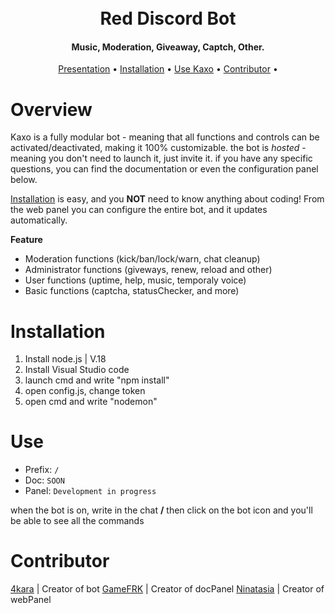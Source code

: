 <h1 align="center">
  <br>
  Red Discord Bot
  <br>
</h1>

<h4 align="center">Music, Moderation, Giveaway, Captch, Other.</h4>

<p align="center">
  <a href="#overview">Presentation</a>
  •
  <a href="#installation">Installation</a>
  •
  <a href="#use">Use Kaxo</a>
  •
  <a href="#contributor">Contributor</a>
  •
</p>

# Overview

Kaxo is a fully modular bot - meaning that all functions and controls can be activated/deactivated, making it 100% customizable.
the bot is *hosted* - meaning you don't need to launch it, just invite it.
if you have any specific questions, you can find the documentation or even the configuration panel below. 

[Installation](#installation) is easy, and you **NOT** need to know anything about coding!
From the web panel you can configure the entire bot, and it updates automatically.

**Feature**
- Moderation functions (kick/ban/lock/warn, chat cleanup)
- Administrator functions (giveways, renew, reload and other)
- User functions (uptime, help, music, temporaly voice)
- Basic functions (captcha, statusChecker, and more)

# Installation

1. Install node.js | V.18
2. Install Visual Studio code
3. launch cmd and write "npm install"
4. open config.js, change token
5. open cmd and write "nodemon"

# Use

- Prefix: `/`
- Doc: `SOON`
- Panel: `Development in progress`

when the bot is on, write in the chat **/**
then click on the bot icon and you'll be able to see all the commands

# Contributor

[4kara](https://github.com/4kaaraa) | Creator of bot
[GameFRK](https://github.com/4kaaraa) | Creator of docPanel
[Ninatasia](https://github.com/4kaaraa) | Creator of webPanel
